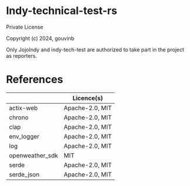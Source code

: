 # Indy-technical-test-rs

Private License

Copyright (c) 2024, gouvinb

Only JojoIndy and indy-tech-test are authorized to take part in the project as
reporters.

# References

|                 | Licence(s)      |
|-----------------|-----------------|
| actix-web       | Apache-2.0, MIT |
| chrono          | Apache-2.0, MIT |
| clap            | Apache-2.0, MIT |
| env_logger      | Apache-2.0, MIT |
| log             | Apache-2.0, MIT |
| openweather_sdk | MIT             |
| serde           | Apache-2.0, MIT |
| serde_json      | Apache-2.0, MIT |


